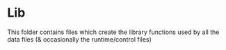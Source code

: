 # Lib

This folder contains files which create the library functions used by all the data files (& occasionally the runtime/control files)